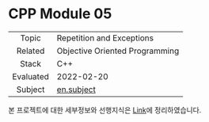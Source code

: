 # CPP Module 05

|           |                                                              |
| :-------: | ------------------------------------------------------------ |
|   Topic   | Repetition and Exceptions                                    |
|  Related  | Objective Oriented Programming                               |
|   Stack   | C++                                                          |
| Evaluated | 2022-02-20                                                   |
|  Subject  | [en.subject](https://github.com/24siefil/42SEOUL-42cursus/blob/main/04-cpp-module/subject/cpp-module-05.pdf) |

본 프로젝트에 대한 세부정보와 선행지식은 [Link](https://velog.io/@sshin/cpp-module-05)에 정리하였습니다.

